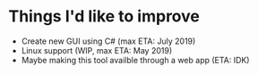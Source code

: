 # Things I'd like to improve
 
* Create new GUI using C# (max ETA: July 2019)
* Linux support (WIP, max ETA: May 2019)
* Maybe making this tool availble through a web app (ETA: IDK)
